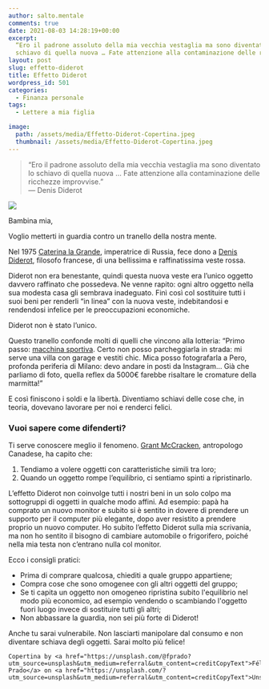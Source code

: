 ```yaml
---
author: salto.mentale
comments: true
date: 2021-08-03 14:28:19+00:00
excerpt:
  “Ero il padrone assoluto della mia vecchia vestaglia ma sono diventato lo
  schiavo di quella nuova … Fate attenzione alla contaminazione delle ricchezze improvvise.”
layout: post
slug: effetto-diderot
title: Effetto Diderot
wordpress_id: 501
categories:
  - Finanza personale
tags:
  - Lettere a mia figlia

image:
  path: /assets/media/Effetto-Diderot-Copertina.jpeg
  thumbnail: /assets/media/Effetto-Diderot-Copertina.jpeg
---
```


> “Ero il padrone assoluto della mia vecchia vestaglia ma sono diventato lo schiavo di quella nuova … Fate attenzione alla contaminazione delle ricchezze improvvise.”  
— Denis Diderot


![]({{site.baseurl}}/assets/media/Effetto-Diderot.png)

Bambina mia,

Voglio metterti in guardia contro un tranello della nostra mente.

Nel 1975 [Caterina la Grande](https://it.wikipedia.org/wiki/Caterina_II_di_Russia), imperatrice di Russia, fece dono a [Denis Diderot](https://it.wikipedia.org/wiki/Denis_Diderot), filosofo francese, di una bellissima e raffinatissima veste rossa.

Diderot non era benestante, quindi questa nuova veste era l’unico oggetto davvero raffinato che possedeva. Ne venne rapito: ogni altro oggetto nella sua modesta casa gli sembrava inadeguato. Finì così col sostituire tutti i suoi beni per renderli “in linea” con la nuova veste, indebitandosi e rendendosi infelice per le preoccupazioni economiche.

Diderot non è stato l’unico.

Questo tranello confonde molti di quelli che vincono alla lotteria: “Primo passo: [macchina sportiva](/stai-regalandoti-carbone/). Certo non posso parcheggiarla in strada: mi serve una villa con garage e vestiti chic. Mica posso fotografarla a Pero, profonda periferia di Milano: devo andare in posti da Instagram… Già che parliamo di foto, quella reflex da 5000€ farebbe risaltare le cromature della marmitta!”

E così finiscono i soldi e la libertà. Diventiamo schiavi delle cose che, in teoria, dovevano lavorare per noi e renderci felici.

### Vuoi sapere come difenderti?

Ti serve conoscere meglio il fenomeno. [Grant McCracken](https://en.wikipedia.org/wiki/Grant_McCracken), antropologo Canadese, ha capito che:

1. Tendiamo a volere oggetti con caratteristiche simili tra loro;
2. Quando un oggetto rompe l’equilibrio, ci sentiamo spinti a ripristinarlo.

L’effetto Diderot non coinvolge tutti i nostri beni in un solo colpo ma sottogruppi di oggetti in qualche modo affini. Ad esempio: papà ha comprato un nuovo monitor e subito si è sentito in dovere di prendere un supporto per il computer più elegante, dopo aver resistito a prendere proprio un nuovo computer. Ho subito l’effetto Diderot sulla mia scrivania, ma non ho sentito il bisogno di cambiare automobile o frigorifero, poiché nella mia testa non c’entrano nulla col monitor.

Ecco i consigli pratici:

- Prima di comprare qualcosa, chiediti a quale gruppo appartiene;
- Compra cose che sono omogenee con gli altri oggetti del gruppo;
- Se ti capita un oggetto non omogeneo ripristina subito l'equilibrio nel modo più economico, ad esempio vendendo o scambiando l'oggetto fuori luogo invece di sostituire tutti gli altri;
- Non abbassare la guardia, non sei più forte di Diderot!

Anche tu sarai vulnerabile. Non lasciarti manipolare dal consumo e non diventare schiava degli oggetti. Sarai molto più felice!

    Copertina by <a href="https://unsplash.com/@fprado?utm_source=unsplash&utm_medium=referral&utm_content=creditCopyText">Félix Prado</a> on <a href="https://unsplash.com/?utm_source=unsplash&utm_medium=referral&utm_content=creditCopyText">Unsplash</a>

